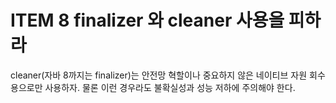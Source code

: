 # ITEM 8 finalizer 와 cleaner 사용을 피하라

cleaner(자바 8까지는 finalizer)는 안전망 혁할이나 중요하지 않은 네이티브 자원 회수용으로만 사용하자. 물론 이런 경우라도 불확실성과 성능 저하에 주의해야 한다.